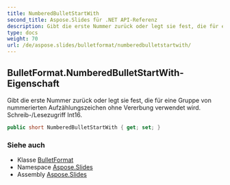 ```yaml
---
title: NumberedBulletStartWith
second_title: Aspose.Slides für .NET API-Referenz
description: Gibt die erste Nummer zurück oder legt sie fest, die für eine Gruppe von nummerierten Aufzählungszeichen ohne Vererbung verwendet wird. Schreib-/Lesezugriff Int16.
type: docs
weight: 70
url: /de/aspose.slides/bulletformat/numberedbulletstartwith/
---
```


## BulletFormat.NumberedBulletStartWith-Eigenschaft

Gibt die erste Nummer zurück oder legt sie fest, die für eine Gruppe von nummerierten Aufzählungszeichen ohne Vererbung verwendet wird. Schreib-/Lesezugriff Int16.

```csharp
public short NumberedBulletStartWith { get; set; }
```

### Siehe auch

* Klasse [BulletFormat](../../bulletformat)
* Namespace [Aspose.Slides](../../bulletformat)
* Assembly [Aspose.Slides](../../../)

<!-- DO NOT EDIT: generiert von xmldocmd für Aspose.Slides.dll -->